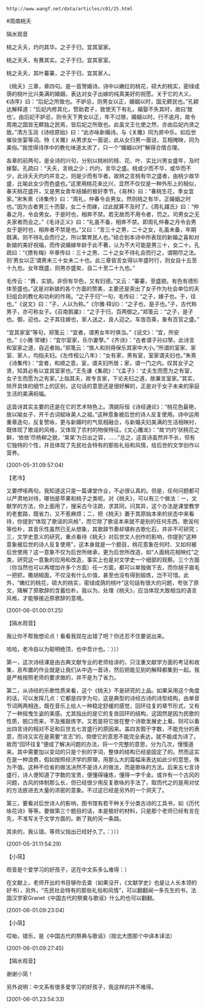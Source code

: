 `http://www.wangf.net/data/articles/c01/25.html`

#周南桃夭

隔水观音

桃之夭夭，灼灼其华。之子于归，宜其室家。

桃之夭夭，有蕡其实。之子于归，宜其家室。

桃之夭夭，其叶蓁蓁，之子于归，宜其家人。

《桃夭》三章，章四句。是一首贺婚诗。诗中以嫩红的桃花，硕大的桃实，密绿成荫的桃叶比兴美满的婚姻，表达对女子出嫁的纯真美好的祝愿。关于它的大义，《诗序》曰：“后妃之所致也。不妒忌，则男女以正，婚姻以时，国无鳏民也。”孔颖达解释道：“后妃内修其化，赞助君子，致使天下有礼，婚娶不失其时，故曰‘致也’。由后妃不妒忌，则令天下男女以正，年不过限，婚姻以时。行不逾月，故令周南之国皆无鳏独之民焉，皆后妃之所致也。此虽文王化使之然，亦由后妃内贤之致。”清方玉润《诗经原始》曰：“此亦咏新婚诗。与《关雎》同为房中乐。如后世催妆坐宴等词。特《关雎》从男求女一面说，此从女归男一面说，互相掩映，同为美俗。”我觉得诗序中的教化味道太浓了，只一个“婚姻以时”解得合情合理。

各章的前两句，是全诗的兴句，分别以桃树的枝、花、叶、实比兴男女盛年，及时嫁娶。孔疏曰：“夭夭，言桃之少；灼灼，言华之盛。桃或少而不华，或华而不少，此诗夭夭灼灼并言之，则是少而有华者。故辨之言桃有华之盛者，由桃少故华盛，比喻此女少而色盛也。”这里用桃花来比兴，显然不仅仅是一种外形上的相似，春天桃花盛开，又是男女青年结婚的极好季节。《易林》曰：“春桃生花，季女宜家。”宋朱熹《诗集传》曰：“周礼，仲春令会男女。然则桃之有华，正婚姻之时也。”因为古者男三十而娶，女二十而嫁，过此就算不及时了。《周礼媒氏》曰：“仲春之月，令会男女。于是时也，相奔不禁。若无故而不用令者，罚之。司男女之无夫家者而会之。”《毛诗正义》曰：“礼虽不备，相奔不禁。即周礼仲春之月令会男女于是时也，相奔者不禁是也。”又曰：“言三十之男，二十之女，礼虽未备，年期既满，则不待礼会而行之，所以繁育民人也。”结合到本诗中所表现的新婚之喜和对新娘的美好祝福，而传说婚嫁年龄于此不著，认为不大可能是男三十，女二十。孔疏曰：“《摽有梅》卒章传曰：三十之男、二十之女不待礼会而行之，谓期尽之法。则‘男女以正’谓男未三十女未二十也。此三章皆言女得以年盛时行，则女自十五至十九也。女年既盛，则男亦盛矣，自二十至二十九也。”

毛传云：“蕡，实貌。非但有华色，又有妇德。”又云：“蓁蓁，至盛貌。有色有德形体至盛也。”这是对新娘的各个方面的赞美，主要还是突出了女子作为社会单位的夫妇组合的教化和功利的作用。“之子于归”一句，毛传曰：“之子，嫁子也。于，往也。”《说文》曰：“子，人以为称。”《尔雅·释训》：“之子也，是子也。”子，古代称男子，亦可称女子。《召南鹊巢》：“之子于归，百两御之。”郑笺云：“之子，是子也。御，迎也。之子其往嫁也，家人送之，良人迎之。车皆百乘，象有百官之盛。”

“宜其家室”等句，郑笺云：“宜者，谓男女年时俱当。”《说文》：“宜，所安也。”《小雅·常棣》：“宜尔室家，乐尔妻孥。”《齐诗》：“古者谓子孙曰孥。此诗言和室家之道，自近者始。”郑笺云：“族人和则得保乐其家中大小。”所谓的室家、家室、家人，均指夫妇。《左传桓公八年》：“女有家，男有室，室家谓夫妇也。”朱熹《诗集传》：“宜者，和顺之意。室，谓夫妇所居；家，谓一门之内。叹其女子之贤，知其必有以宜其室家也。”王先谦《集疏》：“《孟子》：‘丈夫生而愿为之有室，女子生而愿为之有家。’上指其夫，故专言家，下论夫妇之道，故兼言室家。”其实，除开具体的细节上的区别，这句话的意思还是很好解的，正是对于女子未来的家庭生活的美满祝福。

这首诗其实主要的还是在它的艺术特色上。清姚际恒《诗经通论》：“桃花色最艳，故以喻女子，开千古词赋咏美人之祖。”这种意象被后世的诗人反复使用。诗中运用重章迭句，反复赞咏，更与新婚时的气氛相融合，与新婚夫妇美满的生活相映衬，既体现了歌谣的风格，又体现了农村的物侯特征。《文心雕龙》：“故‘灼灼’状桃花之鲜，‘依依’尽杨柳之貌，‘杲杲’为日出之容，……”总之，这首诗虽然并不长，但有它独特的个性，并且体现了先民社会特有的那些礼俗和风情，给后世的文学创作以营养。

(2001-05-31.09:57:04)

【老冷】

又要啰嗦两句。我知道这只是一篇课堂作业，不必很认真的。但是，任何问题都可以严肃地对待，哪怕是苹果和桃子之类呢。对《桃夭》，可以有三个做法：一，文献学的方法，你上面用了，搜采古今注疏，求其同，问其异，这个办法是课堂教学的老套路，既省力，又不惹麻烦；二，把《桃夭》置于其原始本来的状态中来看待，你提到“体现了歌谣的风格”，而它除了歌谣本来就不是别的任何东西，歌谣何等俭朴，其音乐性虽然已无从想象，其歌辞节奏却堪称古歌化石，并非不可研究；三，文学史意义的研究，重点看待《桃夭》对后世文人创作的影响，你提到“这种意象被后世的诗人反复使用”，这本身就是一个题目，桃花意象在何时、又如何被后世使用？这一意象不仅为后世所继承，更为后世所改造，如“人面桃花相映红”之类，研究这一意象的应用和改造，事实上也是对文学史一个细部的观察。三个方面（你当然也可以再增加许多个方面）任一方面，都可以单独做下去，而你胡子眉毛一把抓，撒胡椒面，不仅没有什么价值，甚至也没有得到锻炼，岂不可惜。此外，“嫩红的桃花，硕大的桃实，密绿成荫的桃叶”这句話有很大的问题，夸张了原文，降解了原歌辞的含蓄俭朴。我以为，处理《桃夭》，应当体现大致相当的语言风格，才能够接近原歌辞的意境。

(2001-06-01.00:01:25)

【隔水观音】

我让你不帮我想论点！看看我现在出错了吧？你还忍不住要说出来。

哈哈，老冷自以为聪明绝顶，也中吾计也。：）））

第一，这次诗经课是由古典文献专业的老师给讲的，只注重文献学方面的考证和收集，且布置的作业就是让我们从中选一首诗，然后把能见到的解释都集到一起。我是严格按照老师的要求做的，并不是为了省力。

第二，从诗经的乐歌性质来看，这个《桃夭》不是研究的上品。如果采用这个角度的话，可以发挥几点：它都是四字为句，这是典型的诗经古诗的诗型结构，由单音节词两两相连，既在音乐上给人一种稳定舒缓的感觉，回环往复的章节形式，又有了一种摇曳生姿的美感。尤其指出的是它的复沓回环的结构，这固然是因为民歌的性质，脱口而来，不及推敲炼字。又若是将它放在整个诗歌发展史上看，则可以看出四言诗的相对不足和后世五七言盛行的原因来。盖四言囿于字数，不能充分的表意，而诗又实在是需要“言志”的，倘使它的意思不能完全表达，就不能成为诗了。故而“回环往复”便成了解决问题的办法，将一个完整的意思，分为几次，慢慢道来。其中需要加以变动的只是个别的字词，整体的结构已经是固定了的。然而这实在是一种浪费，假如按照经济学的原理，用那么大的篇幅来表达如此少的意思，殊为不值。这种不俭省的做法决然不是诗人的做法，而是歌咏的方法。后来五七言诗盛行，诗人便知道了字数的宝贵，便懂得锤炼，懂得一字千金。或许有一个古风的问题，古风的体制那么长，但已经很少用反复歌咏的手法了，取而代之的是用对仗的方法嵌进去大量的浓密的意象。不过这已经是另外的一个洞天了。

第三，要看对后世诗人的影响，图书馆有若干种关于分类古诗的工具书，如《历代咏花诗》等等。要做第三个题目的话，本是极好的材料，只是那个老师已经有言在先，不准写关于文学方面的。断了我的另一条路。

其余的，我认错。等师父指出已经好久了。：）））

(2001-05-31.11:54:29)

【小简】

观音是个爱学习的好孩子，这在中文系多么难得：）

在文献上，老师开出的书目够你去查（如果没开，《文献学史》也是让人长本领的好书），另外，“先民社会特有的那些礼俗和风情”，可以翻翻闻一多先生的书，法国汉学家Granet《中国古代的祭奠与歌谣》什么的也可以翻翻。

(2001-06-01.09:23:04)

【小简】

哎呦，错乐，是《中国古代的祭典与歌谣》（按北大图那个中译本译法）

(2001-06-01.09:27:45)

【隔水观音】

谢谢小简！

另外说明：中文系有很多爱学习的好孩子，我这样的并不难得。

(2001-06-01.23:54:33)